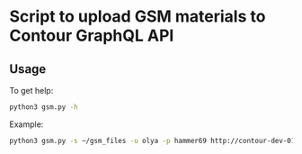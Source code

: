 # Script to upload GSM materials to Contour GraphQL API

## Usage

To get help:

```sh
python3 gsm.py -h
```

Example:

```sh
python3 gsm.py -s ~/gsm_files -u olya -p hammer69 http://contour-dev-01.contour.net:5000
```
